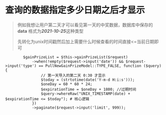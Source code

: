 #  查询的数据指定多少日期之后才显示

> 例如我想让用户第二天才可以看见第一天的中奖数据，数据库中保存的**data** 格式为***2021-10-25***这种类型
>
> 先转化为unix时间戳然后加上需要什么时候查看的时间直接<=当前日期即可

```shell
        $gainPrizeList = $this->gainPrizeList($request)
            ->when(!empty($request->input('date')) && $request->input('type') == PullNewGainPrizeModel::TYPE_FALSE, function ($query) {
                // 第一天导入的第二天 0:30 才显示
                $today = (strtotime(date('Y-m-d H:i:s')));
                $oneDay = 60 * 60 * 24;
                $expirationTime = $oneDay + 1800; //过期时间
                $query->whereRaw("UNIX_TIMESTAMP(date) + $expirationTime <= $today"); # 核心逻辑
            })
            ->paginate($request->input('limit', 999));
```

